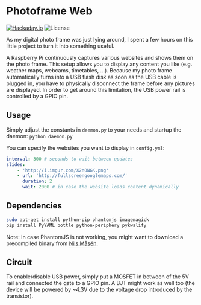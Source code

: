 # Photoframe Web

[![Hackaday.io](http://badge.s.co/hackaday/skulls/10808.svg)](https://hackaday.io/project/10808-photoframe-web)
![License](https://img.shields.io/github/license/george-hopkins/photoframe-web.svg)

As my digital photo frame was just lying around, I spent a few hours on this little project to turn it into something useful.

A Raspberry Pi continuously captures various websites and shows them on the photo frame. This setup allows you to display any content you like (e.g. weather maps, webcams, timetables, ...). Because my photo frame automatically turns into a USB flash disk as soon as the USB cable is plugged in, you have to physically disconnect the frame before any pictures are displayed. In order to get around this limitation, the USB power rail is controlled by a GPIO pin.

## Usage

Simply adjust the constants in `daemon.py` to your needs and startup the daemon: `python daemon.py`

You can specify the websites you want to display in `config.yml`:

```yaml
interval: 300 # seconds to wait between updates
slides:
    - 'http://i.imgur.com/X2n0NGK.png'
    - url: 'http://fullscreengooglemaps.com/'
      duration: 2
      wait: 2000 # in case the website loads content dynamically
```

## Dependencies

```bash
sudo apt-get install python-pip phantomjs imagemagick
pip install PyYAML bottle python-periphery pykwalify
```

Note: In case PhantomJS is not working, you might want to download a precompiled binary from [Nils Måsén](https://github.com/piksel/phantomjs-raspberrypi).

## Circuit

To enable/disable USB power, simply put a MOSFET in between of the 5V rail and connected the gate to a GPIO pin. A BJT might work as well too (the device will be powered by ~4.3V due to the voltage drop introduced by the transistor).
